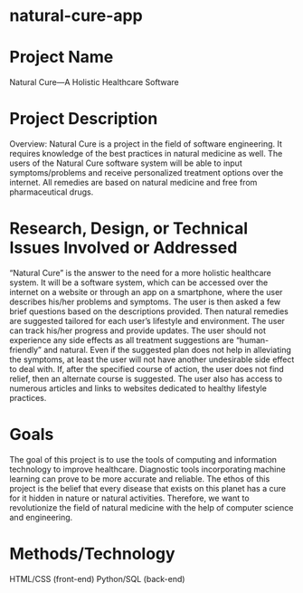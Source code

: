 # natural-cure-app
# Project Name
Natural Cure—A Holistic Healthcare Software

	
# Project Description
Overview: Natural Cure is a project in the field of software engineering. It requires knowledge of the best practices in natural medicine as well. The users of the Natural Cure software system will be able to input symptoms/problems and receive personalized treatment options over the internet. All remedies are based on natural medicine and free from pharmaceutical drugs. 
	
# Research, Design, or Technical Issues Involved or Addressed
“Natural Cure” is the answer to the need for a more holistic healthcare system. It will be a software system, which can be accessed over the internet on a website or through an app on a smartphone, where the user describes his/her problems and symptoms. The user is then asked a few brief questions based on the descriptions provided. Then natural remedies are suggested tailored for each user’s lifestyle and environment. The user can track his/her progress and provide updates. The user should not experience any side effects as all treatment suggestions are “human-friendly” and natural. Even if the suggested plan does not help in alleviating the symptoms, at least the user will not have another undesirable side effect to deal with. If, after the specified course of action, the user does not find relief, then an alternate course is suggested. The user also has access to numerous articles and links to websites dedicated to healthy lifestyle practices.
	
# Goals
The goal of this project is to use the tools of computing and information technology to improve healthcare. Diagnostic tools incorporating machine learning can prove to be more accurate and reliable. The ethos of this project is the belief that every disease that exists on this planet has a cure for it hidden in nature or natural activities. Therefore, we want to revolutionize the field of natural medicine with the help of computer science and engineering. 
	
# Methods/Technology
HTML/CSS (front-end)
Python/SQL (back-end)
